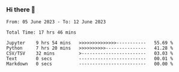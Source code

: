 ### Hi there 👋

<!--
**ututono/ututono** is a ✨ _special_ ✨ repository because its `README.md` (this file) appears on your GitHub profile.

Here are some ideas to get you started:

- 🔭 I’m currently working on ...
- 🌱 I’m currently learning ...
- 👯 I’m looking to collaborate on ...
- 🤔 I’m looking for help with ...
- 💬 Ask me about ...
- 📫 How to reach me: ...
- 😄 Pronouns: ...
- ⚡ Fun fact: ...
-->



<!--START_SECTION:waka-->

```text
From: 05 June 2023 - To: 12 June 2023

Total Time: 17 hrs 46 mins

Jupyter    9 hrs 54 mins   >>>>>>>>>>>>>>-----------   55.69 %
Python     7 hrs 20 mins   >>>>>>>>>>---------------   41.28 %
CSV/TSV    32 mins         >------------------------   03.03 %
Text       0 secs          -------------------------   00.01 %
Markdown   0 secs          -------------------------   00.00 %
```

<!--END_SECTION:waka-->
